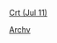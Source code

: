 [Crt (Jul 11)](https://gr33ncamper.github.io/Paul-s-Website/Crt)

[Archv](https://gr33ncamper.github.io/Paul-s-Website/YRS/index)
